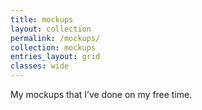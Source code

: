 ```yaml
---
title: mockups
layout: collection
permalink: /mockups/
collection: mockups
entries_layout: grid
classes: wide
---
```


My mockups that I’ve done on my free time.
